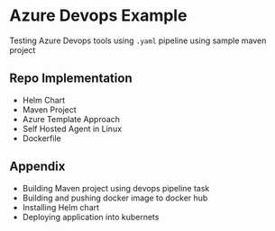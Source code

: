 
# Azure Devops Example

Testing Azure Devops tools using `.yaml` pipeline using sample maven project





## Repo Implementation

- Helm Chart
- Maven Project
- Azure Template Approach
- Self Hosted Agent in Linux
- Dockerfile

## Appendix


- Building Maven  project using devops pipeline task
- Building and pushing docker image to docker hub
- Installing Helm chart 
- Deploying application into kubernets